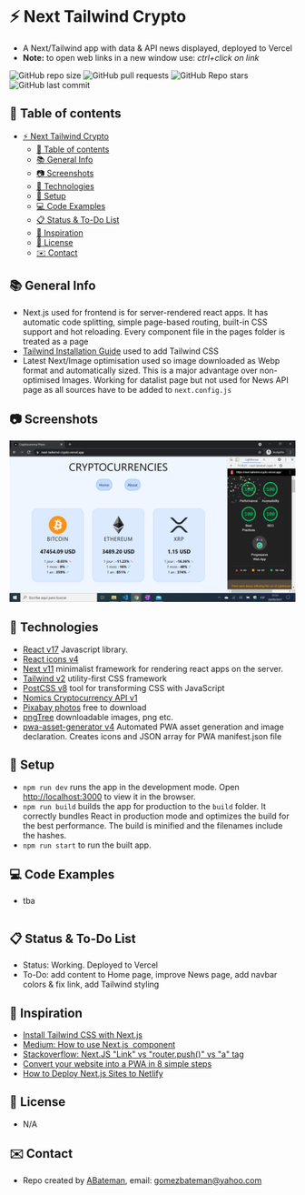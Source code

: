 # :zap: Next Tailwind Crypto

* A Next/Tailwind app with data & API news displayed, deployed to Vercel
* **Note:** to open web links in a new window use: _ctrl+click on link_

![GitHub repo size](https://img.shields.io/github/repo-size/AndrewJBateman/next-tailwind-crypto?style=plastic)
![GitHub pull requests](https://img.shields.io/github/issues-pr/AndrewJBateman/next-tailwind-crypto?style=plastic)
![GitHub Repo stars](https://img.shields.io/github/stars/AndrewJBateman/next-tailwind-crypto?style=plastic)
![GitHub last commit](https://img.shields.io/github/last-commit/AndrewJBateman/next-tailwind-crypto?style=plastic)

## :page_facing_up: Table of contents

* [:zap: Next Tailwind Crypto](#zap-next-tailwind-crypto)
  * [:page_facing_up: Table of contents](#page_facing_up-table-of-contents)
  * [:books: General Info](#books-general-info)
  * [:camera: Screenshots](#camera-screenshots)
  * [:signal_strength: Technologies](#signal_strength-technologies)
  * [:floppy_disk: Setup](#floppy_disk-setup)
  * [:computer: Code Examples](#computer-code-examples)
  * [:clipboard: Status & To-Do List](#clipboard-status--to-do-list)
  * [:clap: Inspiration](#clap-inspiration)
  * [:file_folder: License](#file_folder-license)
  * [:envelope: Contact](#envelope-contact)

## :books: General Info

* Next.js used for frontend is for server-rendered react apps. It has automatic code splitting, simple page-based routing, built-in CSS support and hot reloading. Every component file in the pages folder is treated as a page
* [Tailwind Installation Guide](https://tailwindcss.com/docs/guides/nextjs) used to add Tailwind CSS
* Latest Next/Image optimisation used so image downloaded as Webp format and automatically sized. This is a major advantage over non-optimised Images. Working for datalist page but not used for News API page as all sources have to be added to `next.config.js`

## :camera: Screenshots

![Example screenshot](./imgs/crypto.png)

## :signal_strength: Technologies

* [React v17](https://reactjs.org/) Javascript library.
* [React icons v4](https://www.npmjs.com/package/react-icons)
* [Next v11](https://nextjs.org/) minimalist framework for rendering react apps on the server.
* [Tailwind v2](https://tailwindcss.com/) utility-first CSS framework
* [PostCSS v8](https://postcss.org/) tool for transforming CSS with JavaScript
* [Nomics Cryptocurrency API v1](https://nomics.com/docs/)
* [Pixabay photos](https://pixabay.com) free to download
* [pngTree](https://pngtree.com/) downloadable images, png etc.
* [pwa-asset-generator v4](https://www.npmjs.com/package/pwa-asset-generator) Automated PWA asset generation and image declaration. Creates icons and JSON array for PWA manifest.json file

## :floppy_disk: Setup

* `npm run dev` runs the app in the development mode. Open [http://localhost:3000](http://localhost:3000) to view it in the browser.
* `npm run build` builds the app for production to the `build` folder. It correctly bundles React in production mode and optimizes the build for the best performance. The build is minified and the filenames include the hashes.
* `npm run start` to run the built app.

## :computer: Code Examples

* tba

```javascript

```

## :clipboard: Status & To-Do List

* Status: Working. Deployed to Vercel
* To-Do: add content to Home page, improve News page, add navbar colors & fix link, add Tailwind styling

## :clap: Inspiration

* [Install Tailwind CSS with Next.js](https://tailwindcss.com/docs/guides/nextjs)
* [Medium: How to use Next.js <Image> component](https://medium.com/eincode/how-to-use-next-js-image-component-dfbf3725b12)
* [Stackoverflow: Next.JS "Link" vs "router.push()" vs "a" tag](https://stackoverflow.com/questions/65086108/next-js-link-vs-router-push-vs-a-tag)
* [Convert your website into a PWA in 8 simple steps](https://milindsoorya.site/blog/convert-your-website-into-a-pwa-in-8-simple-steps-next-js-pwa-series-part-2#step-6-edit-your-_documentjs-file)
* [How to Deploy Next.js Sites to Netlify](https://www.netlify.com/blog/2020/11/30/how-to-deploy-next.js-sites-to-netlify/)

## :file_folder: License

* N/A

## :envelope: Contact

* Repo created by [ABateman](https://github.com/AndrewJBateman), email: gomezbateman@yahoo.com